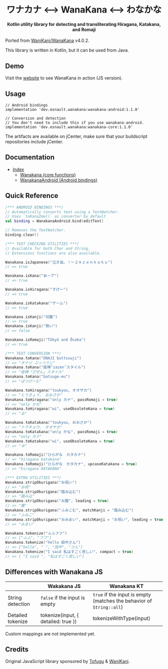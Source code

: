<div align="center">
<h1>ワナカナ &lt;--&gt; WanaKana &lt;--&gt; わなかな</h1>
<h4>Kotlin utility library for detecting and transliterating Hiragana, Katakana, and Romaji</h4>
</div>

Ported from [WaniKani/WanaKana][wanakana-repo] v4.0.2.

This library is written in Kotlin, but it can be used from Java.

## Demo

Visit the [website][wanakana-website] to see WanaKana in action (JS version).

## Usage

```
// Android bindings
implementation 'dev.esnault.wanakana:wanakana-android:1.1.0'

// Conversion and detection
// You don't need to include this if you use wanakana-android.
implementation 'dev.esnault.wanakana:wanakana-core:1.1.0'
```

The artifacts are available on jCenter, make sure that your buildscript repositories include jCenter.

## Documentation

- [Index][docs-index]
  - [Wanakana (core functions)][docs-wanakana]
  - [WanakanaAndroid (Android bindings)][docs-wanakana-android]

## Quick Reference

```kotlin
/*** ANDROID BINDINGS ***/
// Automatically converts text using a TextWatcher.
// Uses `toKanaIme()` as converter by default
val binding = WanakanaAndroid.bind(editText)

// Removes the TextWatcher.
binding.clear()

/*** TEXT CHECKING UTILITIES ***/
// Available for both Char and String.
// Extensions functions are also available.

Wanakana.isJapanese("泣き虫。！〜２￥ｚｅｎｋａｋｕ")
// => true

Wanakana.isKana("あーア")
// => true

Wanakana.isHiragana("すげー")
// => true

Wanakana.isKatakana("ゲーム")
// => true

Wanakana.isKanji("切腹")
// => true
Wanakana.isKanji("勢い")
// => false

Wanakana.isRomaji("Tōkyō and Ōsaka")
// => true

/*** TEXT CONVERSION ***/
Wanakana.toKana("ONAJI buttsuuji")
// => "オナジ ぶっつうじ"
Wanakana.toKana("座禅‘zazen’スタイル")
// => "座禅「ざぜん」スタイル"
Wanakana.toKana("batsuge-mu")
// => "ばつげーむ"

Wanakana.toHiragana("toukyou, オオサカ")
// => "とうきょう、　おおさか"
Wanakana.toHiragana("only カナ", passRomaji = true)
// => "only かな"
Wanakana.toHiragana("wi", useObsoleteKana = true)
// => "ゐ"

Wanakana.toKatakana("toukyou, おおさか")
// => "トウキョウ、　オオサカ"
Wanakana.toKatakana("only かな", passRomaji = true)
// => "only カナ"
Wanakana.toKatakana("wi", useObsoleteKana = true)
// => "ヰ"

Wanakana.toRomaji("ひらがな　カタカナ")
// => "hiragana katakana"
Wanakana.toRomaji("ひらがな　カタカナ", upcaseKatakana = true)
// => "hiragana KATAKANA"

/*** EXTRA UTILITIES ***/
Wanakana.stripOkurigana("お祝い")
// => "お祝"
Wanakana.stripOkurigana("踏み込む")
// => "踏み込"
Wanakana.stripOkurigana("お腹", leading = true)
// => "腹"
Wanakana.stripOkurigana("ふみこむ", matchKanji = "踏み込む")
// => "ふみこ"
Wanakana.stripOkurigana("おみまい", matchKanji = "お祝い", leading = true)
// => "みまい"

Wanakana.tokenize("ふふフフ")
// => ["ふふ", "フフ"]
Wanakana.tokenize("hello 田中さん")
// => ["hello", " ", "田中", "さん"]
Wanakana.tokenize("I said 私はすごく悲しい", compact = true)
// => [ "I said ", "私はすごく悲しい"]
```

## Differences with Wanakana JS

|               | Wakakana JS  | Wanakana KT |
| ------------- | ------------- | ------------- |
| String detection | `false` if the input is empty | `true` if the input is empty<br/>(matches the behavior of `String::all`) |
| Detailed tokenize | tokenize(input, { detailed: true }) | tokenizeWithType(input) |

Custom mappings are not implemented yet.

## Credits

Original JavaScript library sponsored by [Tofugu][tofugu] & [WaniKani][wanikani].

[wanakana-repo]: https://github.com/WaniKani/WanaKana
[wanakana-website]: http://www.wanakana.com
[wanikani]: http://www.wanikani.com
[tofugu]: http://www.tofugu.com
[docs-index]: https://esnaultdev.github.io/wanakana-kt/wanakana-core/index.html
[docs-wanakana]: https://esnaultdev.github.io/wanakana-kt/wanakana-core/wanakana-core/dev.esnault.wanakana.core/-wanakana/index.html
[docs-wanakana-android]: https://esnaultdev.github.io/wanakana-kt/wanakana-android/wanakana-android/dev.esnault.wanakana.android/-wanakana-android/index.html
